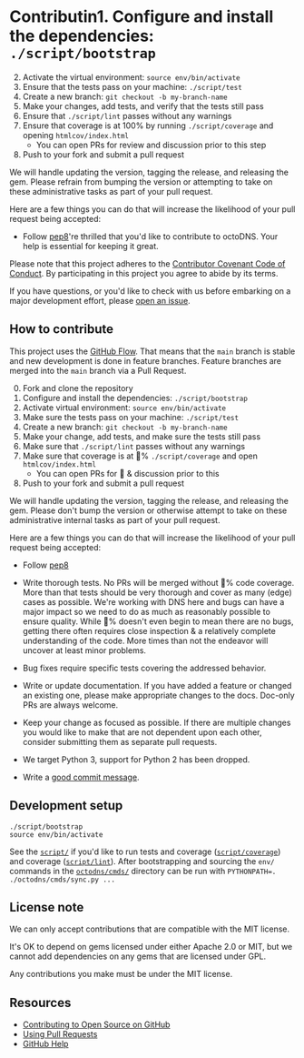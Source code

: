 # Contributin1. Configure and install the dependencies: `./script/bootstrap`
2. Activate the virtual environment: `source env/bin/activate`
3. Ensure that the tests pass on your machine: `./script/test`
4. Create a new branch: `git checkout -b my-branch-name`
5. Make your changes, add tests, and verify that the tests still pass
6. Ensure that `./script/lint` passes without any warnings
7. Ensure that coverage is at 100% by running `./script/coverage` and opening `htmlcov/index.html`
   - You can open PRs for review and discussion prior to this step
8. Push to your fork and submit a pull request

We will handle updating the version, tagging the release, and releasing the gem. Please refrain from bumping the version or attempting to take on these administrative tasks as part of your pull request.

Here are a few things you can do that will increase the likelihood of your pull request being accepted:

- Follow [pep8](https://www.python.org/dev/peps/pep-0008/)'re thrilled that you'd like to contribute to octoDNS. Your help is essential for keeping it great.

Please note that this project adheres to the [Contributor Covenant Code of Conduct](/CODE_OF_CONDUCT.md). By participating in this project you agree to abide by its terms.

If you have questions, or you'd like to check with us before embarking on a major development effort, please [open an issue](https://github.com/octodns/octodns/issues/new).

## How to contribute

This project uses the [GitHub Flow](https://guides.github.com/introduction/flow/). That means that the `main` branch is stable and new development is done in feature branches. Feature branches are merged into the `main` branch via a Pull Request.

0. Fork and clone the repository
0. Configure and install the dependencies: `./script/bootstrap`
0. Activate virtual environment: `source env/bin/activate`
0. Make sure the tests pass on your machine: `./script/test`
0. Create a new branch: `git checkout -b my-branch-name`
0. Make your change, add tests, and make sure the tests still pass
0. Make sure that `./script/lint` passes without any warnings
0. Make sure that coverage is at :100:% `./script/coverage` and open `htmlcov/index.html`
   * You can open PRs for :eyes: & discussion prior to this
0. Push to your fork and submit a pull request

We will handle updating the version, tagging the release, and releasing the gem. Please don't bump the version or otherwise attempt to take on these administrative internal tasks as part of your pull request.

Here are a few things you can do that will increase the likelihood of your pull request being accepted:

* Follow [pep8](https://www.python.org/dev/peps/pep-0008/)

- Write thorough tests. No PRs will be merged without :100:% code coverage. More than that tests should be very thorough and cover as many (edge) cases as possible. We're working with DNS here and bugs can have a major impact so we need to do as much as reasonably possible to ensure quality. While :100:% doesn't even begin to mean there are no bugs, getting there often requires close inspection & a relatively complete understanding of the code. More times than not the endeavor will uncover at least minor problems.

- Bug fixes require specific tests covering the addressed behavior.

- Write or update documentation. If you have added a feature or changed an existing one, please make appropriate changes to the docs. Doc-only PRs are always welcome.

- Keep your change as focused as possible. If there are multiple changes you would like to make that are not dependent upon each other, consider submitting them as separate pull requests.

- We target Python 3, support for Python 2 has been dropped.

- Write a [good commit message](http://tbaggery.com/2008/04/19/a-note-about-git-commit-messages.html).

## Development setup

```
./script/bootstrap
source env/bin/activate
```

See the [`script/`](/script) if you'd like to run tests and coverage ([`script/coverage`](/script/coverage)) and coverage ([`script/lint`](/script/lint)). After bootstrapping and sourcing the `env/` commands in the [`octodns/cmds/`](/octodns/cmds) directory can be run with `PYTHONPATH=. ./octodns/cmds/sync.py ...`

## License note

We can only accept contributions that are compatible with the MIT license.

It's OK to depend on gems licensed under either Apache 2.0 or MIT, but we cannot add dependencies on any gems that are licensed under GPL.

Any contributions you make must be under the MIT license.

## Resources

- [Contributing to Open Source on GitHub](https://guides.github.com/activities/contributing-to-open-source/)
- [Using Pull Requests](https://help.github.com/articles/using-pull-requests/)
- [GitHub Help](https://help.github.com)
